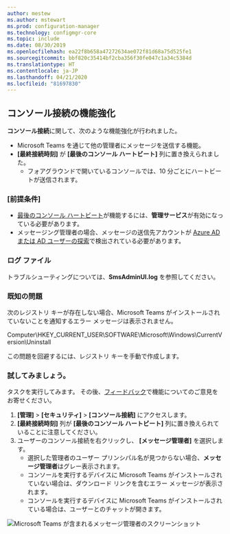 ```yaml
---
author: mestew
ms.author: mstewart
ms.prod: configuration-manager
ms.technology: configmgr-core
ms.topic: include
ms.date: 08/30/2019
ms.openlocfilehash: ea22f8b658a47272634ae072f81d68a75d525fe1
ms.sourcegitcommit: bbf820c35414bf2cba356f30fe047c1a34c5384d
ms.translationtype: HT
ms.contentlocale: ja-JP
ms.lasthandoff: 04/21/2020
ms.locfileid: "81697830"
---
```

## <a name="improvements-to-console-connections"></a>コンソール接続の機能強化
<!--4923997-->
**コンソール接続**に関して、次のような機能強化が行われました。

- Microsoft Teams を通じて他の管理者にメッセージを送信する機能。
- **[最終接続時刻]** が **[最後のコンソール ハートビート]** 列に置き換えられました。
  - フォアグラウンドで開いているコンソールでは、10 分ごとにハートビートが送信されます。

### <a name="prerequisites"></a>[前提条件]

- [最後のコンソール ハートビート](../../../../plan-design/hierarchy/plan-for-the-sms-provider.md#bkmk_admin-service)が機能するには、**管理サービス**が有効になっている必要があります。 
- メッセージング管理者の場合、メッセージの送信先アカウントが [Azure AD または AD ユーザーの探索](../../../../servers/deploy/configure/about-discovery-methods.md#bkmk_aboutUser)で検出されている必要があります。

### <a name="log-files"></a>ログ ファイル

トラブルシューティングについては、**SmsAdminUI.log** を参照してください。

### <a name="known-issues"></a>既知の問題

次のレジストリ キーが存在しない場合、Microsoft Teams がインストールされていないことを通知するエラー メッセージは表示されません。

Computer\HKEY_CURRENT_USER\SOFTWARE\Microsoft\Windows\CurrentVersion\Uninstall

この問題を回避するには、レジストリ キーを手動で作成します。

### <a name="try-it-out"></a>試してみましょう。

タスクを実行してみます。 その後、[フィードバック](../../../../understand/find-help.md#product-feedback)で機能についてのご意見をお寄せください。

1. **[管理]**  >  **[セキュリティ]**  >  **[コンソール接続]** にアクセスします。
1. **[最終接続時刻]** 列が **[最後のコンソール ハートビート]** 列に置き換えられていることに注意してください。
1. ユーザーのコンソール接続を右クリックし、 **[メッセージ管理者]** を選択します。
    - 選択した管理者のユーザー プリンシパル名が見つからない場合、**メッセージ管理者**はグレー表示されます。
    - コンソールを実行するデバイスに Microsoft Teams がインストールされていない場合は、ダウンロード リンクを含むエラー メッセージが表示されます。
    - コンソールを実行するデバイスに Microsoft Teams がインストールされている場合は、ユーザーとのチャットが開きます。

![Microsoft Teams が含まれるメッセージ管理者のスクリーンショット](../../media/4923997-message-administrator.png)